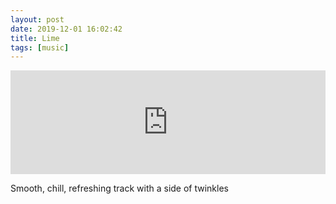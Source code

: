 ```yaml
---
layout: post
date: 2019-12-01 16:02:42
title: Lime
tags: [music]
---
```


<iframe width="100%" height="166" scrolling="no" frameborder="no" src="https://w.soundcloud.com/player/?url=https%3A//api.soundcloud.com/tracks/721053166&amp;color=aeee00&amp;auto_play=false&amp;hide_related=false&amp;show_comments=true&amp;show_user=true&amp;show_reposts=false"></iframe>

Smooth, chill, refreshing track with a side of twinkles
